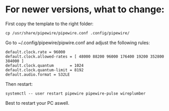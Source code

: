 # For newer versions, what to change:

First copy the template to the right folder:
```
cp /usr/share/pipewire/pipewire.conf .config/pipewire/
```

Go to ~/.config/pipewire/pipwire.conf and adjust the following rules:
```
default.clock.rate = 96000
default.clock.allowed-rates = [ 48000 88200 96000 176400 19200 352800 384000 ]
default.clock.quantum       = 1024
default.clock.quantum-limit = 8192
default.audio.format = S32LE
```

Then restart:

```
systemctl -- user restart pipewire pipewire-pulse wireplumber
```

Best to restart your PC aswell.
